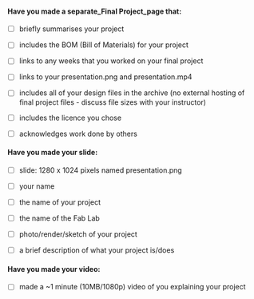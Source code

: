 #### Have you made a separate\_Final Project\_page that:

* [ ] briefly summarises your project

* [ ] includes the BOM \(Bill of Materials\) for your project

* [ ] links to any weeks that you worked on your final project

* [ ] links to your presentation.png and presentation.mp4

* [ ] includes all of your design files in the archive \(no external hosting of final project files - discuss file sizes with your instructor\)

* [ ] includes the licence you chose

* [ ] acknowledges work done by others

#### Have you made your slide:

* [ ] slide: 1280 x 1024 pixels named presentation.png

* [ ] your name

* [ ] the name of your project

* [ ] the name of the Fab Lab

* [ ] photo/render/sketch of your project

* [ ] a brief description of what your project is/does

#### Have you made your video:

* [ ] made a ~1 minute \(10MB/1080p\) video of you explaining your project

